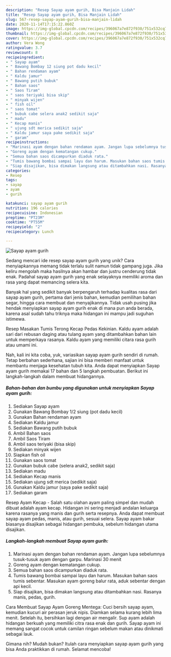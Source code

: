 ```yaml
---
description: "Resep Sayap ayam gurih, Bisa Manjain Lidah"
title: "Resep Sayap ayam gurih, Bisa Manjain Lidah"
slug: 567-resep-sayap-ayam-gurih-bisa-manjain-lidah
date: 2020-11-14T17:15:22.860Z
image: https://img-global.cpcdn.com/recipes/396067a7e872f930/751x532cq70/sayap-ayam-gurih-foto-resep-utama.jpg
thumbnail: https://img-global.cpcdn.com/recipes/396067a7e872f930/751x532cq70/sayap-ayam-gurih-foto-resep-utama.jpg
cover: https://img-global.cpcdn.com/recipes/396067a7e872f930/751x532cq70/sayap-ayam-gurih-foto-resep-utama.jpg
author: Vera Wong
ratingvalue: 3.7
reviewcount: 8
recipeingredient:
- " Sayap ayam"
- " Bawang Bombay 12 siung pot dadu kecil"
- " Bahan rendaman ayam"
- " Kaldu jamur"
- " Bawang putih bubuk"
- " Bahan saos"
- " Saos Tiram"
- " saos teriyaki bisa skip"
- " minyak wijen"
- " fish oil"
- " saos tomat"
- " bubuk cabe selera anak2 sedikit saja"
- " madu"
- " Kecap manis"
- " ujung sdt merica sedikit saja"
- " Kaldu jamur saya pake sedikit saja"
- " garam"
recipeinstructions:
- "Marinasi ayam dengan bahan rendaman ayam. Jangan lupa sebelumnya tusuk-tusuk ayam dengan garpu. Marinasi 30 menit"
- "Goreng ayam dengan kematangan cukup."
- "Semua bahan saos dicampurkan diaduk rata."
- "Tumis bawang bombai sampai layu dan harum. Masukan bahan saos tumis sebentar. Masukan ayam goreng balur rata, aduk sebentar dengan api kecil."
- "Siap disajikan, bisa dimakan langsung atau ditambahkan nasi. Rasanya manis, pedas, gurih."
categories:
- Resep
tags:
- sayap
- ayam
- gurih

katakunci: sayap ayam gurih 
nutrition: 196 calories
recipecuisine: Indonesian
preptime: "PT23M"
cooktime: "PT55M"
recipeyield: "2"
recipecategory: Lunch

---
```



![Sayap ayam gurih](https://img-global.cpcdn.com/recipes/396067a7e872f930/751x532cq70/sayap-ayam-gurih-foto-resep-utama.jpg)

Sedang mencari ide resep sayap ayam gurih yang unik? Cara menyiapkannya memang tidak terlalu sulit namun tidak gampang juga. Jika keliru mengolah maka hasilnya akan hambar dan justru cenderung tidak enak. Padahal sayap ayam gurih yang enak selayaknya memiliki aroma dan rasa yang dapat memancing selera kita.

Banyak hal yang sedikit banyak berpengaruh terhadap kualitas rasa dari sayap ayam gurih, pertama dari jenis bahan, kemudian pemilihan bahan segar, hingga cara membuat dan menyajikannya. Tidak usah pusing jika hendak menyiapkan sayap ayam gurih enak di mana pun anda berada, karena asal sudah tahu triknya maka hidangan ini mampu jadi suguhan istimewa.

Resep Masakan Tumis Terong Kecap Pedas Kekinian. Kaldu ayam adalah sari dari rebusan daging atau tulang ayam yang ditambahkan bahan lain untuk memperkaya rasanya. Kaldu ayam yang memiliki citara rasa gurih atau umami ini.


Nah, kali ini kita coba, yuk, variasikan sayap ayam gurih sendiri di rumah. Tetap berbahan sederhana, sajian ini bisa memberi manfaat untuk membantu menjaga kesehatan tubuh kita. Anda dapat menyiapkan Sayap ayam gurih memakai 17 bahan dan 5 langkah pembuatan. Berikut ini langkah-langkah dalam membuat hidangannya.

<!--inarticleads1-->

##### Bahan-bahan dan bumbu yang digunakan untuk menyiapkan Sayap ayam gurih:

1. Sediakan  Sayap ayam
1. Gunakan  Bawang Bombay 1/2 siung (pot dadu kecil)
1. Gunakan  Bahan rendaman ayam
1. Sediakan  Kaldu jamur
1. Sediakan  Bawang putih bubuk
1. Ambil  Bahan saos
1. Ambil  Saos Tiram
1. Ambil  saos teriyaki (bisa skip)
1. Sediakan  minyak wijen
1. Siapkan  fish oil
1. Gunakan  saos tomat
1. Gunakan  bubuk cabe (selera anak2, sedikit saja)
1. Sediakan  madu
1. Sediakan  Kecap manis
1. Sediakan  ujung sdt merica (sedikit saja)
1. Gunakan  Kaldu jamur (saya pake sedikit saja)
1. Sediakan  garam


Resep Ayam Kecap - Salah satu olahan ayam paling simpel dan mudah dibuat adalah ayam kecap. Hidangan ini sering menjadi andalan keluarga karena rasanya yang manis dan gurih serta resepnya. Anda dapat membuat sayap ayam pedas, manis, atau gurih, sesuai selera. Sayap ayam bakar biasanya disajikan sebagai hidangan pembuka, sebelum hidangan utama disajikan. 

<!--inarticleads2-->

##### Langkah-langkah membuat Sayap ayam gurih:

1. Marinasi ayam dengan bahan rendaman ayam. Jangan lupa sebelumnya tusuk-tusuk ayam dengan garpu. Marinasi 30 menit
1. Goreng ayam dengan kematangan cukup.
1. Semua bahan saos dicampurkan diaduk rata.
1. Tumis bawang bombai sampai layu dan harum. Masukan bahan saos tumis sebentar. Masukan ayam goreng balur rata, aduk sebentar dengan api kecil.
1. Siap disajikan, bisa dimakan langsung atau ditambahkan nasi. Rasanya manis, pedas, gurih.


Cara Membuat Sayap Ayam Goreng Mentega: Cuci bersih sayap ayam, kemudian kucuri air perasan jeruk nipis. Diamkan selama kurang lebih lima menit. Setelah itu, bersihkan lagi dengan air mengalir. Sup ayam adalah hidangan berkuah yang memiliki citra rasa enak dan gurih. Sayap ayam ini memang sangat cocok untuk camilan ringan sebelum makan atau dinikmati sebagai lauk. 

Gimana nih? Mudah bukan? Itulah cara menyiapkan sayap ayam gurih yang bisa Anda praktikkan di rumah. Selamat mencoba!

